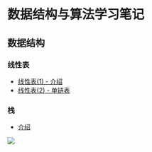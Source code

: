 # 数据结构与算法学习笔记

## 数据结构

### 线性表
- [线性表(1) - 介绍](https://github.com/shuanghong/Data-Structures-and-Algorithms/tree/master/DataStruct/LinearList)
- [线性表(2) - 单链表](https://github.com/shuanghong/Data-Structures-and-Algorithms/tree/master/DataStruct/LinearList/SinglyLinkedList)


### 栈
- [介绍](https://github.com/shuanghong/Data-Structures-and-Algorithms/tree/master/DataStruct/Stack)

![](http://i.imgur.com/pxSm8e4.png)
